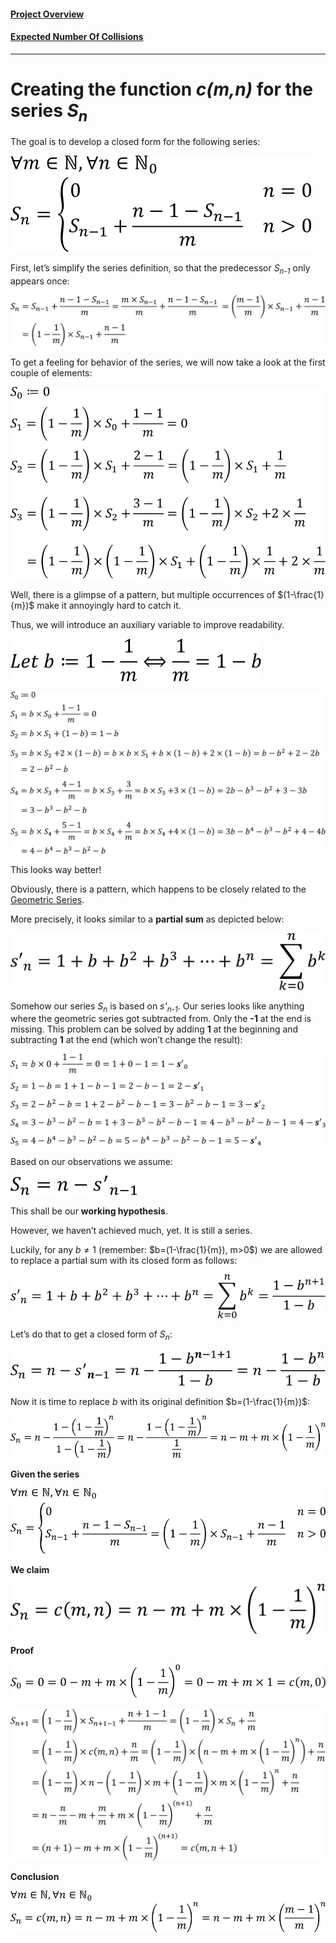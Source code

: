 #### [Project Overview](../../../../../../../../README.md)
#### [Expected Number Of Collisions](collisionExpectation.md)
----

# Creating the function _c(m,n)_ for the series _S<sub>n</sub>_

The goal is to develop a closed form for the following series:

![s1](../../../../../../../../doc/patterns/images/01-series-raw.svg)

First, let’s simplify the series definition, so that the predecessor _S<sub>n-1</sub>_ only appears once:

![s2](../../../../../../../../doc/patterns/images/02-series-simplified.svg)

To get a feeling for behavior of the series, we will now take a look at the first couple of elements:

![s3](../../../../../../../../doc/patterns/images/03-examples-raw.svg)

Well, there is a glimpse of a pattern, but multiple occurrences of $(1-\frac{1}{m})$ make it annoyingly hard to catch it.

Thus, we will introduce an auxiliary variable to improve readability.

![s4](../../../../../../../../doc/patterns/images/04-auxvar-b.svg)

![s5](../../../../../../../../doc/patterns/images/05-examples-b.svg)

This looks way better! 

Obviously, there is a pattern, which happens to be closely related to the [Geometric Series](https://en.wikipedia.org/wiki/Geometric_series). 

More precisely, it looks similar to a **partial sum** as depicted below:

![s6](../../../../../../../../doc/patterns/images/06-geo-raw.svg)

Somehow our series _S<sub>n</sub>_ is based on _s'<sub>n-1</sub>_. Our series looks like anything where the geometric series got subtracted from. Only the **-1** at the end is missing. This problem can be solved by adding **1** at the beginning and subtracting **1** at the end (which won’t change the result):

![s7](../../../../../../../../doc/patterns/images/07-examples-b-geo.svg)

Based on our observations we assume:

![s8](../../../../../../../../doc/patterns/images/08-hypothesis.svg)

This shall be our **working hypothesis**.

However, we haven’t achieved much, yet. It is still a series.

Luckily, for any $b≠1$ (remember: $b=(1-\frac{1}{m}), m>0$) we are allowed to replace a partial sum with its closed form as follows:

![s9](../../../../../../../../doc/patterns/images/09-geo-closed.svg)

Let’s do that to get a closed form of _S<sub>n</sub>_:

![s10](../../../../../../../../doc/patterns/images/10-series-closed-b.svg)

Now it is time to replace $b$ with its original definition $b=(1-\frac{1}{m})$:

![s11](../../../../../../../../doc/patterns/images/11-series-closed.svg)

**Given the series**

![s12](../../../../../../../../doc/patterns/images/12-series-def-short.svg)

**We claim**

![s13](../../../../../../../../doc/patterns/images/13-claim.svg)

**Proof**

![s14](../../../../../../../../doc/patterns/images/16-proof-s0.svg)

![s15](../../../../../../../../doc/patterns/images/15-proof.svg)

**Conclusion**

![s16](../../../../../../../../doc/patterns/images/17-conclusion.svg)


